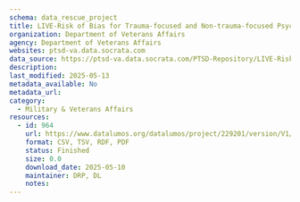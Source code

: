 ```yaml
---
schema: data_rescue_project 
title: LIVE-Risk of Bias for Trauma-focused and Non-trauma-focused Psychotherapy Study Arms
organization: Department of Veterans Affairs
agency: Department of Veterans Affairs
websites: ptsd-va.data.socrata.com
data_source: https://ptsd-va.data.socrata.com/PTSD-Repository/LIVE-Risk-of-Bias-for-Trauma-focused-and-Non-traum/avz5-kjjr
description: 
last_modified: 2025-05-13
metadata_available: No
metadata_url: 
category:
  - Military & Veterans Affairs 
resources:
  - id: 964
    url: https://www.datalumos.org/datalumos/project/229201/version/V1/view
    format: CSV, TSV, RDF, PDF
    status: Finished
    size: 0.0
    download_date: 2025-05-10
    maintainer: DRP, DL
    notes: 
---
```

